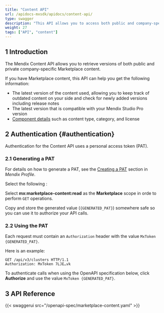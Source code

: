 ```yaml
---
title: "Content API"
url: /apidocs-mxsdk/apidocs/content-api/
type: swagger
description: "This API allows you to access both public and company-specific Marketplace content information."
weight: 27
tags: ["API", "content"]
---
```


## 1 Introduction

The Mendix Content API allows you to retrieve versions of both public and private company-specific Marketplace content. 

If you have Marketplace content, this API can help you get the following information:

* The latest version of the content used, allowing you to keep track of outdated content on your side and check for newly added versions including release notes
* The latest version that is compatible with your Mendix Studio Pro version
* [Component details](/appstore/overview/#details) such as content type, category, and license

## 2 Authentication {#authentication}

Authentication for the Content API uses a personal access token (PAT).

### 2.1 Generating a PAT

For details on how to generate a PAT, see the [Creating a PAT](/community-tools/mendix-profile/#create-pat) section in *Mendix Profile*.

Select the following : 

Select **mx:marketplace-content:read** as the **Marketplace** scope in orde to perform `GET` operations.

Copy and store the generated value (`{GENERATED_PAT}`) somewhere safe so you can use it to authorize your API calls.

### 2.2 Using the PAT

Each request must contain an `Authorization` header with the value `MxToken {GENERATED_PAT}`.

Here is an example:

```http {linenos=false}
GET /api/v3/clusters HTTP/1.1
Authorization: MxToken 7LJE…vk
```

To authenticate calls when using the OpenAPI specification below, click **Authorize** and use the value `MxToken {GENERATED_PAT}`.

## 3 API Reference

{{< swaggerui src="/openapi-spec/marketplace-content.yaml"  >}}
